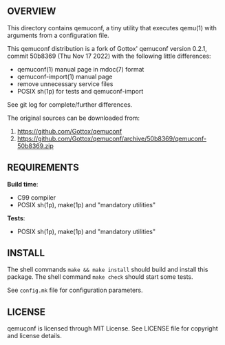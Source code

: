 OVERVIEW
--------
This directory contains qemuconf, a tiny utility that executes
qemu(1) with arguments from a configuration file.

This qemuconf distribution is a fork of Gottox' qemuconf version
0.2.1, commit 50b8369 (Thu Nov 17 2022) with the following
little differences:
- qemuconf(1) manual page in mdoc(7) format
- qemuconf-import(1) manual page
- remove unnecessary service files
- POSIX sh(1p) for tests and qemuconf-import

See git log for complete/further differences.

The original sources can be downloaded from:
1. https://github.com/Gottox/qemuconf
2. https://github.com/Gottox/qemuconf/archive/50b8369/qemuconf-50b8369.zip


REQUIREMENTS
------------
**Build time**:
- C99 compiler
- POSIX sh(1p), make(1p) and "mandatory utilities"

**Tests**:
- POSIX sh(1p), make(1p) and "mandatory utilities"


INSTALL
-------
The shell commands `make && make install` should build and
install this package.
The shell command `make check` should start some tests.

See `config.mk` file for configuration parameters.


LICENSE
-------
qemuconf is licensed through MIT License.
See LICENSE file for copyright and license details.
